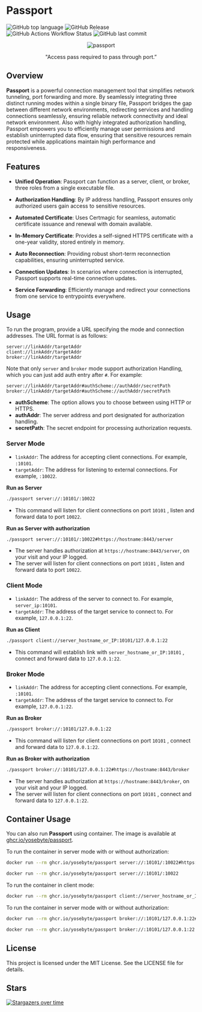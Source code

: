 # **Passport**
![GitHub top language](https://img.shields.io/github/languages/top/yosebyte/passport) ![GitHub Release](https://img.shields.io/github/v/release/yosebyte/passport) ![GitHub Actions Workflow Status](https://img.shields.io/github/actions/workflow/status/yosebyte/passport/docker.yml) ![GitHub last commit](https://img.shields.io/github/last-commit/yosebyte/passport)

<div align="center">
  <img src="https://dev.185610.xyz/webd/img/passport.png" alt="passport">
</div>

<p align="center">"Access pass required to pass through port.”</p>

## Overview

**Passport** is a powerful connection management tool that simplifies network tunneling, port forwarding and more. By seamlessly integrating three distinct running modes within a single binary file, Passport bridges the gap between different network environments, redirecting services and handling connections seamlessly, ensuring reliable network connectivity and ideal network environment. Also with highly integrated authorization handling, Passport empowers you to efficiently manage user permissions and establish uninterrupted data flow, ensuring that sensitive resources remain protected while applications maintain high performance and responsiveness.

## Features

- **Unified Operation**: Passport can function as a server, client, or broker, three roles from a single executable file.

- **Authorization Handling**: By IP address handling, Passport ensures only authorized users gain access to sensitive resources.

- **Automated Certificate**: Uses Certmagic for seamless, automatic certificate issuance and renewal with domain available.

- **In-Memory Certificate**: Provides a self-signed HTTPS certificate with a one-year validity, stored entirely in memory.

- **Auto Reconnection**: Providing robust short-term reconnection capabilities, ensuring uninterrupted service.

- **Connection Updates**: In scenarios where connection is interrupted, Passport supports real-time connection updates.

- **Service Forwarding**: Efficiently manage and redirect your connections from one service to entrypoints everywhere.

## Usage

To run the program, provide a URL specifying the mode and connection addresses. The URL format is as follows:

```
server://linkAddr/targetAddr
client://linkAddr/targetAddr
broker://linkAddr/targetAddr
```

Note that only `server` and  `broker` mode support authorization Handling, which you can just add auth entry after `#`. For example:

```
server://linkAddr/targetAddr#authScheme://authAddr/secretPath
broker://linkAddr/targetAddr#authScheme://authAddr/secretPath
```

- **authScheme**: The option allows you to choose between using HTTP or HTTPS.
- **authAddr**: The server address and port designated for authorization handling.
- **secretPath**: The secret endpoint for processing authorization requests.

### Server Mode

- `linkAddr`: The address for accepting client connections. For example, `:10101`.
- `targetAddr`: The address for listening to external connections. For example, `:10022`.

**Run as Server**

```bash
./passport server://:10101/:10022
```

- This command will listen for client connections on port `10101` , listen and forward data to port `10022`.

**Run as Server with authorization**

```bash
./passport server://:10101/:10022#https://hostname:8443/server
```

- The server handles authorization at `https://hostname:8443/server`, on your visit and your IP logged.
- The server will listen for client connections on port `10101` , listen and forward data to port `10022`.

### Client Mode

- `linkAddr`: The address of the server to connect to. For example, `server_ip:10101`.
- `targetAddr`: The address of the target service to connect to. For example, `127.0.0.1:22`.

**Run as Client**

```bash
./passport client://server_hostname_or_IP:10101/127.0.0.1:22
```

- This command will establish link with `server_hostname_or_IP:10101` , connect and forward data to `127.0.0.1:22`.

### Broker Mode

- `linkAddr`: The address for accepting client connections. For example, `:10101`.
- `targetAddr`: The address of the target service to connect to. For example, `127.0.0.1:22`.

**Run as Broker**

```bash
./passport broker://:10101/127.0.0.1:22
```

- This command will listen for client connections on port `10101` , connect and forward data to `127.0.0.1:22`.

**Run as Broker with authorization**

```bash
./passport broker://:10101/127.0.0.1:22#https://hostname:8443/broker
```

- The server handles authorization at `https://hostname:8443/broker`, on your visit and your IP logged.
- The server will listen for client connections on port `10101` , connect and forward data to `127.0.0.1:22`.

## Container Usage

You can also run **Passport** using container. The image is available at [ghcr.io/yosebyte/passport](https://ghcr.io/yosebyte/passport).

To run the container in server mode with or without authorization:

```bash
docker run --rm ghcr.io/yosebyte/passport server://:10101/:10022#https://hostname:8443/server
```

```bash
docker run --rm ghcr.io/yosebyte/passport server://:10101/:10022
```

To run the container in client mode:

```bash
docker run --rm ghcr.io/yosebyte/passport client://server_hostname_or_IP:10101/127.0.0.1:22
```

To run the container in server mode with or without authorization:

```bash
docker run --rm ghcr.io/yosebyte/passport broker://:10101/127.0.0.1:22#https://hostname:8443/broker
```

```bash
docker run --rm ghcr.io/yosebyte/passport broker://:10101/127.0.0.1:22
```

## License

This project is licensed under the MIT License. See the LICENSE file for details.

## Stars
[![Stargazers over time](https://starchart.cc/yosebyte/passport.svg?variant=adaptive)](https://starchart.cc/yosebyte/passport)
